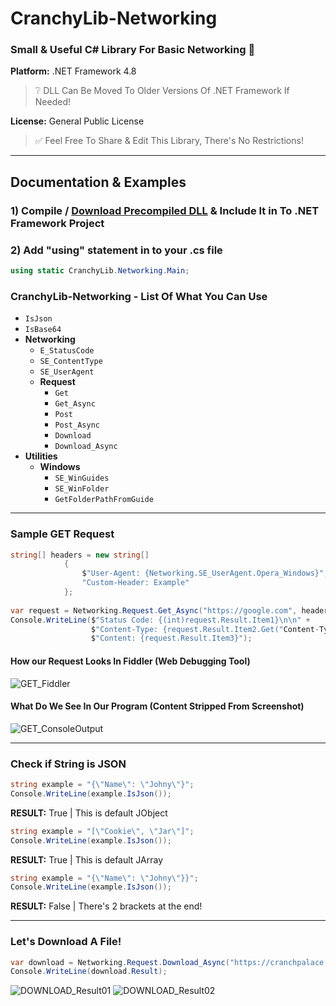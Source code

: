 # CranchyLib-Networking
### Small & Useful C# Library For Basic Networking :diamond_shape_with_a_dot_inside:
**Platform:** .NET Framework 4.8
> :grey_question: DLL Can Be Moved To Older Versions Of .NET Framework If Needed!

**License:** General Public License
> :white_check_mark: Feel Free To Share & Edit This Library, There's No Restrictions! 

____

## Documentation & Examples
### 1) Compile / [Download Precompiled DLL](https://github.com/Cranch-fur/CranchyLib-Networking/releases/tag/Release) & Include It in To .NET Framework Project
### 2) Add "using" statement in to your .cs file
```c#
using static CranchyLib.Networking.Main;
```

### CranchyLib-Networking - List Of What You Can Use
- `IsJson`
- `IsBase64`
- **Networking**
    - `E_StatusCode`
    - `SE_ContentType`
    - `SE_UserAgent`
    - **Request**
        - `Get` 
        - `Get_Async`
        - `Post`
        - `Post_Async`
        - `Download`
        - `Download_Async`
- **Utilities**
    - **Windows**
        - `SE_WinGuides`
        - `SE_WinFolder`
        - `GetFolderPathFromGuide` 

____

### Sample GET Request
```c#
string[] headers = new string[]
            {
                $"User-Agent: {Networking.SE_UserAgent.Opera_Windows}",
                "Custom-Header: Example"
            };
            
var request = Networking.Request.Get_Async("https://google.com", headers);
Console.WriteLine($"Status Code: {(int)request.Result.Item1}\n\n" +
                  $"Content-Type: {request.Result.Item2.Get("Content-Type")} \n\n" +
                  $"Content: {request.Result.Item3}");
```
#### How our Request Looks In Fiddler (Web Debugging Tool)
![GET_Fiddler](https://cranchpalace.info/github/assets/cranchylib/networking/GET_Fiddler.png "GET_Fiddler")
#### What Do We See In Our Program (Content Stripped From Screenshot)
![GET_ConsoleOutput](https://cranchpalace.info/github/assets/cranchylib/networking/GET_ConsoleOutput.png "GET_ConsoleOutput")

____

### Check if String is JSON
```c#
string example = "{\"Name\": \"Johny\"}";
Console.WriteLine(example.IsJson());
```
**RESULT:** True | This is default JObject
```c#
string example = "[\"Cookie\", \"Jar\"]";
Console.WriteLine(example.IsJson());
```
**RESULT:** True | This is default JArray
```c#
string example = "{\"Name\": \"Johny\"}}";
Console.WriteLine(example.IsJson());
```
**RESULT:** False | There's 2 brackets at the end!

____

### Let's Download A File!
```c#
var download = Networking.Request.Download_Async("https://cranchpalace.info/github/assets/cranchylib/networking/DOWNLOAD_Cozy.png", Utilities.Windows.SE_WinFolder.Downloads);
Console.WriteLine(download.Result);
```
![DOWNLOAD_Result01](https://cranchpalace.info/github/assets/cranchylib/networking/DOWNLOAD_Result01.png "DOWNLOAD_Result01")
![DOWNLOAD_Result02](https://cranchpalace.info/github/assets/cranchylib/networking/DOWNLOAD_Result02.png "DOWNLOAD_Result02")
